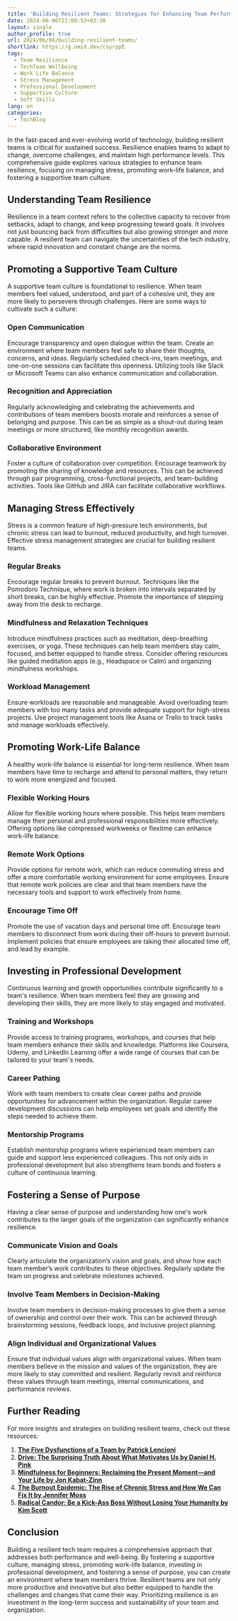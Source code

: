 ```yaml
---
title: 'Building Resilient Teams: Strategies for Enhancing Team Performance and Well-being'
date: 2024-06-06T22:08:53+03:30
layout: single
author_profile: true
url: 2024/06/06/building-resilient-teams/
shortlink: https://g.omid.dev/csyrppE
tags:
  - Team Resilience
  - TechTeam Wellbeing
  - Work Life Balance
  - Stress Management
  - Professional Development
  - Supportive Culture
  - Soft Skills
lang: en
categories: 
  - TechBlog
---
```

In the fast-paced and ever-evolving world of technology, building resilient teams is critical for sustained success. Resilience enables teams to adapt to change, overcome challenges, and maintain high performance levels. This comprehensive guide explores various strategies to enhance team resilience, focusing on managing stress, promoting work-life balance, and fostering a supportive team culture.

## Understanding Team Resilience

Resilience in a team context refers to the collective capacity to recover from setbacks, adapt to change, and keep progressing toward goals. It involves not just bouncing back from difficulties but also growing stronger and more capable. A resilient team can navigate the uncertainties of the tech industry, where rapid innovation and constant change are the norms.

## Promoting a Supportive Team Culture

A supportive team culture is foundational to resilience. When team members feel valued, understood, and part of a cohesive unit, they are more likely to persevere through challenges. Here are some ways to cultivate such a culture:

### Open Communication

Encourage transparency and open dialogue within the team. Create an environment where team members feel safe to share their thoughts, concerns, and ideas. Regularly scheduled check-ins, team meetings, and one-on-one sessions can facilitate this openness. Utilizing tools like Slack or Microsoft Teams can also enhance communication and collaboration.

### Recognition and Appreciation

Regularly acknowledging and celebrating the achievements and contributions of team members boosts morale and reinforces a sense of belonging and purpose. This can be as simple as a shout-out during team meetings or more structured, like monthly recognition awards.

### Collaborative Environment

Foster a culture of collaboration over competition. Encourage teamwork by promoting the sharing of knowledge and resources. This can be achieved through pair programming, cross-functional projects, and team-building activities. Tools like GitHub and JIRA can facilitate collaborative workflows.

## Managing Stress Effectively

Stress is a common feature of high-pressure tech environments, but chronic stress can lead to burnout, reduced productivity, and high turnover. Effective stress management strategies are crucial for building resilient teams.

### Regular Breaks

Encourage regular breaks to prevent burnout. Techniques like the Pomodoro Technique, where work is broken into intervals separated by short breaks, can be highly effective. Promote the importance of stepping away from the desk to recharge.

### Mindfulness and Relaxation Techniques

Introduce mindfulness practices such as meditation, deep-breathing exercises, or yoga. These techniques can help team members stay calm, focused, and better equipped to handle stress. Consider offering resources like guided meditation apps (e.g., Headspace or Calm) and organizing mindfulness workshops.

### Workload Management

Ensure workloads are reasonable and manageable. Avoid overloading team members with too many tasks and provide adequate support for high-stress projects. Use project management tools like Asana or Trello to track tasks and manage workloads effectively.

## Promoting Work-Life Balance

A healthy work-life balance is essential for long-term resilience. When team members have time to recharge and attend to personal matters, they return to work more energized and focused.

### Flexible Working Hours

Allow for flexible working hours where possible. This helps team members manage their personal and professional responsibilities more effectively. Offering options like compressed workweeks or flextime can enhance work-life balance.

### Remote Work Options

Provide options for remote work, which can reduce commuting stress and offer a more comfortable working environment for some employees. Ensure that remote work policies are clear and that team members have the necessary tools and support to work effectively from home.

### Encourage Time Off

Promote the use of vacation days and personal time off. Encourage team members to disconnect from work during their off-hours to prevent burnout. Implement policies that ensure employees are taking their allocated time off, and lead by example.

## Investing in Professional Development

Continuous learning and growth opportunities contribute significantly to a team's resilience. When team members feel they are growing and developing their skills, they are more likely to stay engaged and motivated.

### Training and Workshops

Provide access to training programs, workshops, and courses that help team members enhance their skills and knowledge. Platforms like Coursera, Udemy, and LinkedIn Learning offer a wide range of courses that can be tailored to your team's needs.

### Career Pathing

Work with team members to create clear career paths and provide opportunities for advancement within the organization. Regular career development discussions can help employees set goals and identify the steps needed to achieve them.

### Mentorship Programs

Establish mentorship programs where experienced team members can guide and support less experienced colleagues. This not only aids in professional development but also strengthens team bonds and fosters a culture of continuous learning.

## Fostering a Sense of Purpose

Having a clear sense of purpose and understanding how one's work contributes to the larger goals of the organization can significantly enhance resilience.

### Communicate Vision and Goals

Clearly articulate the organization’s vision and goals, and show how each team member’s work contributes to these objectives. Regularly update the team on progress and celebrate milestones achieved.

### Involve Team Members in Decision-Making

Involve team members in decision-making processes to give them a sense of ownership and control over their work. This can be achieved through brainstorming sessions, feedback loops, and inclusive project planning.

### Align Individual and Organizational Values

Ensure that individual values align with organizational values. When team members believe in the mission and values of the organization, they are more likely to stay committed and resilient. Regularly revisit and reinforce these values through team meetings, internal communications, and performance reviews.

## Further Reading

For more insights and strategies on building resilient teams, check out these resources:

1. **[The Five Dysfunctions of a Team by Patrick Lencioni](https://www.tablegroup.com/product/dysfunctions/)**
2. **[Drive: The Surprising Truth About What Motivates Us by Daniel H. Pink](https://www.danpink.com/books/drive/)**
3. **[Mindfulness for Beginners: Reclaiming the Present Moment—and Your Life by Jon Kabat-Zinn](https://jonkabat-zinn.com/offerings/books/)**
4. **[The Burnout Epidemic: The Rise of Chronic Stress and How We Can Fix It by Jennifer Moss](https://store.hbr.org/product/the-burnout-epidemic-the-rise-of-chronic-stress-and-how-we-can-fix-it/10438)**
5. **[Radical Candor: Be a Kick-Ass Boss Without Losing Your Humanity by Kim Scott](https://www.radicalcandor.com/)**

## Conclusion

Building a resilient tech team requires a comprehensive approach that addresses both performance and well-being. By fostering a supportive culture, managing stress, promoting work-life balance, investing in professional development, and fostering a sense of purpose, you can create an environment where team members thrive. Resilient teams are not only more productive and innovative but also better equipped to handle the challenges and changes that come their way. Prioritizing resilience is an investment in the long-term success and sustainability of your team and organization.
